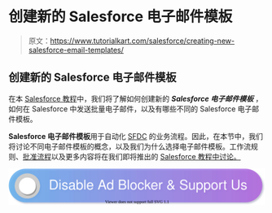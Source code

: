 # 创建新的 Salesforce 电子邮件模板

> 原文：<https://www.tutorialkart.com/salesforce/creating-new-salesforce-email-templates/>

## 创建新的 Salesforce 电子邮件模板

在本 [Salesforce 教程](https://www.tutorialkart.com/salesforce-tutorials/)中，我们将了解如何创建新的 ***Salesforce 电子邮件模板*** ，如何在 Salesforce 中发送批量电子邮件，以及有哪些不同的 Salesforce 电子邮件模板。

**Salesforce 电子邮件模板**用于自动化 [SFDC](https://www.tutorialkart.com/salesforce/enable-caching-and-autocomplete-on-sfdc-login-page/) 的业务流程。因此，在本节中，我们将讨论不同电子邮件模板的概念，以及我们为什么选择电子邮件模板。工作流规则、[批准流程](https://www.tutorialkart.com/salesforce/salesforce-approval-process-approval-process-salesforce/)以及更多内容将在我们即将推出的 [Salesforce 教程中讨论。](https://www.tutorialkart.com/salesforce/salesforce-security-model-admin-tutorials/)

[![](img/925da31b32d6bc3827932f6c8afb11bb.png)](https://www.tutorialkart.com/)